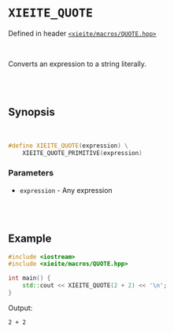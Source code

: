 # `XIEITE_QUOTE`
Defined in header [`<xieite/macros/QUOTE.hpp>`](../../include/xieite/macros/QUOTE.hpp)

<br/>

Converts an expression to a string literally.

<br/><br/>

## Synopsis

<br/>

```cpp
#define XIEITE_QUOTE(expression) \
	XIEITE_QUOTE_PRIMITIVE(expression)
```
### Parameters
- `expression` - Any expression

<br/><br/>

## Example
```cpp
#include <iostream>
#include <xieite/macros/QUOTE.hpp>

int main() {
	std::cout << XIEITE_QUOTE(2 + 2) << '\n';
}
```
Output:
```
2 + 2
```
